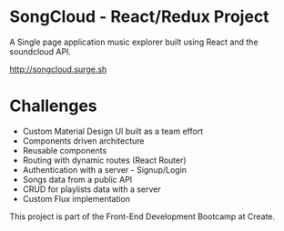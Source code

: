 SongCloud - React/Redux Project
=====================================================================

A Single page application music explorer built using React and the soundcloud API.

http://songcloud.surge.sh

Challenges
==========

* Custom Material Design UI built as a team effort
* Components driven architecture
* Reusable components
* Routing with dynamic routes (React Router)
* Authentication with a server - Signup/Login
* Songs data from a public API
* CRUD for playlists data with a server
* Custom Flux implementation

This project is part of the Front-End Development Bootcamp at Create.
